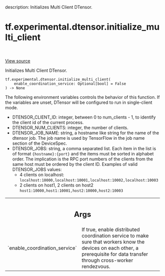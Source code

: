 description: Initializes Multi Client DTensor.

<div itemscope itemtype="http://developers.google.com/ReferenceObject">
<meta itemprop="name" content="tf.experimental.dtensor.initialize_multi_client" />
<meta itemprop="path" content="Stable" />
</div>

# tf.experimental.dtensor.initialize_multi_client

<!-- Insert buttons and diff -->

<table class="tfo-notebook-buttons tfo-api nocontent" align="left">

</table>

<a target="_blank" class="external" href="/code/stable/tensorflow/dtensor/python/mesh_util.py">View source</a>



Initializes Multi Client DTensor.

<pre class="devsite-click-to-copy prettyprint lang-py tfo-signature-link">
<code>tf.experimental.dtensor.initialize_multi_client(
    enable_coordination_service: Optional[bool] = False
) -> None
</code></pre>



<!-- Placeholder for "Used in" -->

The following environment variables controls the behavior of this function.
If the variables are unset, DTensor will be configured to run in single-client
mode.

- DTENSOR_CLIENT_ID: integer, between 0 to num_clients - 1, to identify the
    client id of the current process.
- DTENSOR_NUM_CLIENTS: integer, the number of clients.
- DTENSOR_JOB_NAME: string, a hostname like string for the name of the dtensor
    job. The job name is used by TensorFlow in the job name section of
    the DeviceSpec.
- DTENSOR_JOBS: string, a comma separated list. Each item in the list is
    of format `{hostname}:{port}` and the items must be sorted in alphabet
    order. The implication is the RPC port numbers of the clients from
    the same host must be ordered by the client ID.
    Examples of valid DTENSOR_JOBS values:
    - 4 clients on localhost:
      `localhost:10000,localhost:10001,localhost:10002,localhost:10003`
    - 2 clients on host1, 2 clients on host2
      `host1:10000,host1:10001,host2:10000,host2:10003`

<!-- Tabular view -->
 <table class="responsive fixed orange">
<colgroup><col width="214px"><col></colgroup>
<tr><th colspan="2"><h2 class="add-link">Args</h2></th></tr>

<tr>
<td>
`enable_coordination_service`
</td>
<td>
If true, enable distributed coordination
service to make sure that workers know the devices on each other, a
prerequisite for data transfer through cross-worker rendezvous.
</td>
</tr>
</table>

